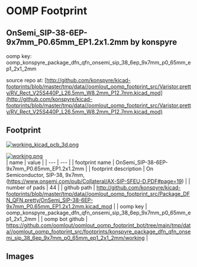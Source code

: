 # OOMP Footprint  
## OnSemi_SIP-38-6EP-9x7mm_P0.65mm_EP1.2x1.2mm  by konspyre  
  
oomp key: oomp_konspyre_package_dfn_qfn_onsemi_sip_38_6ep_9x7mm_p0_65mm_ep1_2x1_2mm  
  
source repo at: [http://github.com/konspyre/kicad-footprints/blob/master/tmp/data//oomlout_oomp_footprint_src/Varistor.pretty/RV_Rect_V25S440P_L26.5mm_W8.2mm_P12.7mm.kicad_mod](http://github.com/konspyre/kicad-footprints/blob/master/tmp/data//oomlout_oomp_footprint_src/Varistor.pretty/RV_Rect_V25S440P_L26.5mm_W8.2mm_P12.7mm.kicad_mod)  
## Footprint  
  
[![working_kicad_pcb_3d.png](working_kicad_pcb_3d_600.png)](working_kicad_pcb_3d.png)  
  
[![working.png](working_600.png)](working.png)  
| name | value | 
| --- | --- | 
| footprint name | OnSemi_SIP-38-6EP-9x7mm_P0.65mm_EP1.2x1.2mm | 
| footprint description | On Semiconductor, SIP-38, 9x7mm, (https://www.onsemi.com/pub/Collateral/AX-SIP-SFEU-D.PDF#page=19) | 
| number of pads | 44 | 
| github path | http://github.com/konspyre/kicad-footprints/blob/master/tmp/data//oomlout_oomp_footprint_src/Package_DFN_QFN.pretty/OnSemi_SIP-38-6EP-9x7mm_P0.65mm_EP1.2x1.2mm.kicad_mod | 
| oomp key | oomp_konspyre_package_dfn_qfn_onsemi_sip_38_6ep_9x7mm_p0_65mm_ep1_2x1_2mm | 
| oomp bot github | https://github.com/oomlout/oomlout_oomp_footprint_bot/tree/main/tmp/data//oomlout_oomp_footprint_src/footprints/konspyre_package_dfn_qfn_onsemi_sip_38_6ep_9x7mm_p0_65mm_ep1_2x1_2mm/working | 
## Images  
